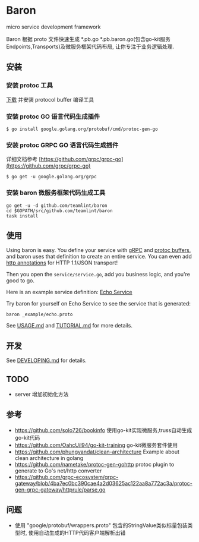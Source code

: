 # Baron
micro service development framework

Baron 根据 proto 文件快速生成 *.pb.go *.pb.baron.go(包含go-kit服务Endpoints,Transports)及微服务框架代码布局, 让你专注于业务逻辑处理.

## 安装

### 安装 protoc 工具

[下载](https://github.com/protocolbuffers/protobuf) 并安装 protocol buffer 编译工具

### 安装 protoc GO 语言代码生成插件

```shell
$ go install google.golang.org/protobuf/cmd/protoc-gen-go
```

### 安装 protoc GRPC GO 语言代码生成插件

详细文档参考 [https://github.com/grpc/grpc-go](https://github.com/grpc/grpc-go)

```shell
$ go get -u google.golang.org/grpc
```

###  安装 baron 微服务框架代码生成工具

```
go get -u -d github.com/teamlint/baron
cd $GOPATH/src/github.com/teamlint/baron
task install
```

## 使用

Using baron is easy. You define your service with [gRPC](http://www.grpc.io/)
and [protoc buffers](https://developers.google.com/protocol-buffers/docs/proto3),
and baron uses that definition to create an entire service. You can even
add [http annotations](
https://github.com/googleapis/googleapis/blob/928a151b2f871b4239b7707e1bb59258df3fe10a/google/api/http.proto#L36)
for HTTP 1.1/JSON transport!

Then you open the `service/service.go`,
add you business logic, and you're good to go.

Here is an example service definition: [Echo Service](./_example/echo.proto)

Try baron for yourself on Echo Service to see the service that is generated:

```
baron _example/echo.proto
```

See [USAGE.md](./docs/USAGE.md) and [TUTORIAL.md](./docs/TUTORIAL.md) for more details.

## 开发

See [DEVELOPING.md](./docs/DEVELOPING.md) for details.

## TODO
- server 增加初始化方法

## 参考
- https://github.com/solo726/bookinfo 使用go-kit实现微服务,truss自动生成go-kit代码
- https://github.com/OahcUil94/go-kit-training go-kit微服务套件使用
- https://github.com/phungvandat/clean-architecture Example about clean architecture in golang
- https://github.com/nametake/protoc-gen-gohttp protoc plugin to generate to Go's net/http converter
- https://github.com/grpc-ecosystem/grpc-gateway/blob/4ba7ec0bc390cae4a2d03625ac122aa8a772ac3a/protoc-gen-grpc-gateway/httprule/parse.go

## 问题
- 使用 "google/protobuf/wrappers.proto" 包含的StringValue类似标量包装类型时, 使用自动生成的HTTP代码客户端解析出错

